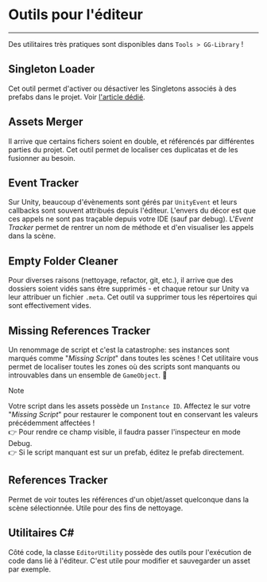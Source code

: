 # Outils pour l'éditeur

---

Des utilitaires très pratiques sont disponibles dans `Tools > GG-Library` !

## Singleton Loader

Cet outil permet d'activer ou désactiver les Singletons associés à des prefabs dans le projet. Voir [l'article dédié](/articles/singleton.html#configuration-avancée).

## Assets Merger

Il arrive que certains fichers soient en double, et référencés par différentes parties du projet. Cet outil permet de localiser ces duplicatas et de les fusionner au besoin.

## Event Tracker

Sur Unity, beaucoup d'évènements sont gérés par `UnityEvent` et leurs callbacks sont souvent attribués depuis l'éditeur. L'envers du décor est que ces appels ne sont pas traçable depuis votre IDE (sauf par debug).
L'_Event Tracker_ permet de rentrer un nom de méthode et d'en visualiser les appels dans la scène.

## Empty Folder Cleaner

Pour diverses raisons (nettoyage, refactor, git, etc.), il arrive que des dossiers soient vidés sans être supprimés - et chaque retour sur Unity va leur attribuer un fichier `.meta`. Cet outil va supprimer tous les répertoires qui sont effectivement vides. 

## Missing References Tracker

Un renommage de script et c'est la catastrophe: ses instances sont marqués comme "_Missing Script_" dans toutes les scènes ! Cet utilitaire vous permet de localiser toutes les zones où des scripts sont manquants ou introuvables dans un ensemble de `GameObject`. 🎉

> [!NOTE]
> Votre script dans les assets possède un `Instance ID`. Affectez le sur votre "_Missing Script_" pour restaurer le component tout en conservant les valeurs précédemment affectées !  
> 👉 Pour rendre ce champ visible, il faudra passer l'inspecteur en mode Debug.  
> 👉 Si le script manquant est sur un prefab, éditez le prefab directement.

## References Tracker

Permet de voir toutes les références d'un objet/asset quelconque dans la scène sélectionnée. Utile pour des fins de nettoyage.

## Utilitaires C#

Côté code, la classe `EditorUtility` possède des outils pour l'exécution de code dans lié à l'éditeur. C'est utile pour modifier et sauvegarder un asset par exemple.